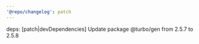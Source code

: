 ```yaml
---
'@repo/changelog': patch
---
```


deps: [patch|devDependencies] Update package @turbo/gen from 2.5.7 to 2.5.8
